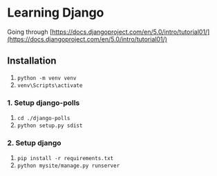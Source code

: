 # Learning Django

Going through [https://docs.djangoproject.com/en/5.0/intro/tutorial01/](https://docs.djangoproject.com/en/5.0/intro/tutorial01/)

## Installation

1. `python -m venv venv`
2. `venv\Scripts\activate`

### 1. Setup django-polls

1. `cd ./django-polls`
2. `python setup.py sdist`

### 2. Setup django

1. `pip install -r requirements.txt`
2. `python mysite/manage.py runserver`

